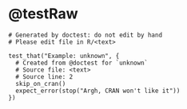 # @testRaw

    # Generated by doctest: do not edit by hand
    # Please edit file in R/<text>
    
    test_that("Example: unknown", {
      # Created from @doctest for `unknown`
      # Source file: <text>
      # Source line: 2
      skip_on_cran()
      expect_error(stop("Argh, CRAN won't like it"))
    })
    

